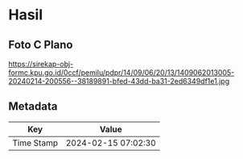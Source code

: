 # Hasil

## Foto C Plano

https://sirekap-obj-formc.kpu.go.id/0ccf/pemilu/pdpr/14/09/06/20/13/1409062013005-20240214-200556--38189891-bfed-43dd-ba31-2ed6349df1e1.jpg


## Metadata

| Key        | Value               |
| ---------- | ------------------- |
| Time Stamp | 2024-02-15 07:02:30 |




